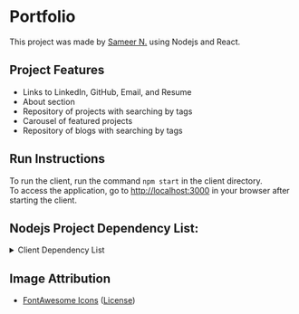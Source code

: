 # Portfolio

This project was made by [Sameer N.](https://github.com/sameer-n012) using Nodejs and React.

## Project Features

-   Links to LinkedIn, GitHub, Email, and Resume
-   About section
-   Repository of projects with searching by tags
-   Carousel of featured projects
-   Repository of blogs with searching by tags

## Run Instructions

To run the client, run the command `npm start` in the client directory. \
To access the application, go to [http://localhost:3000](http://localhost:3000) in your browser after starting the client.

## Nodejs Project Dependency List:

<details>
<summary>Client Dependency List</summary>

-   [Bootstrap 5](https://getbootstrap.com/)
-   [ESLint](https://eslint.org/)
-   [React](https://reactjs.org/)
-   [React Bootstrap](https://react-bootstrap.github.io/)
-   [React DOM](https://www.npmjs.com/package/react-dom)
-   [React Icons](https://react-icons.github.io/react-icons/)
-   [React Router DOM](https://www.npmjs.com/package/react-router-dom)
-   [react-router-bootstrap](https://www.npmjs.com/package/react-router-bootstrap)
-   [react-scripts](https://www.npmjs.com/package/react-scripts)
-   [react-markdown](https://www.npmjs.com/package/react-markdown)

</details>

## Image Attribution

-   [FontAwesome Icons](https://fontawesome.com) ([License](https://fontawesome.com/license/free))
